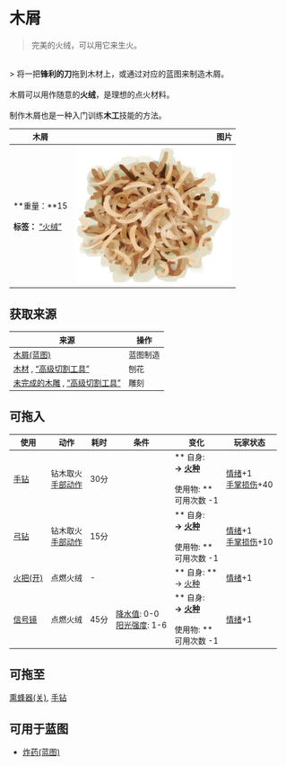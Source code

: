 # 木屑  
> 完美的火绒，可以用它来生火。  
<br>  
> 将一把<b>锋利的刀</b>拖到木材上，或通过对应的蓝图来制造木屑。<br><br>木屑可以用作随意的<b>火绒</b>，是理想的点火材料。<br><br>制作木屑也是一种入门训练<b>木工</b>技能的方法。  
  
  木屑  |   图片   
 ----  |  ----:   
 **重量：**15<br><br>**标签：**	[“火绒”](tag_Tinder.md)  |  <img decoding="async" src="Sprite/Shavings.png" href="a.md" style="max-width:300px;max-height:300px;">   
  
## 获取来源  
来源  |  操作  
----  |  ----  
[木屑(蓝图)](Bp_WoodShavings.md)  |  蓝图制造  
[木材](Wood.md) , [“高级切割工具”](tag_CutterAdv.md)  |  刨花  
[未完成的木雕](WoodCarving_Unfinished.md) , [“高级切割工具”](tag_CutterAdv.md)  |  雕刻  
## 可拖入  
使用  |  动作  |  耗时  |  条件  |  变化  |  玩家状态  
----  |  ----  |  ----  |  ----  |  ----  |  ----  
[手钻](HandDrill.md)  |  钻木取火<br>[手部动作](HandAction.md)  |  30分  |    |  ** 自身: **<br>→ [火种](TinderLit.md)<br><br>** 使用物: **<br>可用次数  -1  |  [情绪](Morale.md)+1<br>[手掌损伤](HandDamage.md)+40  
[弓钻](BowDrill.md)  |  钻木取火<br>[手部动作](HandAction.md)  |  15分  |    |  ** 自身: **<br>→ [火种](TinderLit.md)<br><br>** 使用物: **<br>可用次数  -1  |  [情绪](Morale.md)+1<br>[手掌损伤](HandDamage.md)+10  
[火把(开)](TorchOn.md)  |  点燃火绒<br>  |  -  |    |  ** 自身: **<br>→ [火种](TinderLit.md)  |  [情绪](Morale.md)+1  
[信号镜](SignalingMirror.md)  |  点燃火绒<br>  |  45分  |  [降水值](RainValue.md): 0-0<br>[阳光强度](SunStrength.md): 1-6  |  ** 自身: **<br>→ [火种](TinderLit.md)<br><br>** 使用物: **<br>可用次数  -1  |  [情绪](Morale.md)+1  
## 可拖至  
[熏蜂器(关)](BeeSmokerOff.md), [手钻](FirePlow.md)  
## 可用于蓝图  
- [炸药(蓝图)](Bp_Dynamite.md)  
  
  
